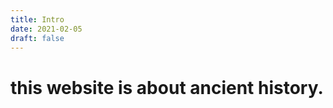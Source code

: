 ```yaml
---
title: Intro
date: 2021-02-05
draft: false
---
```


# this  website is about ancient history.







